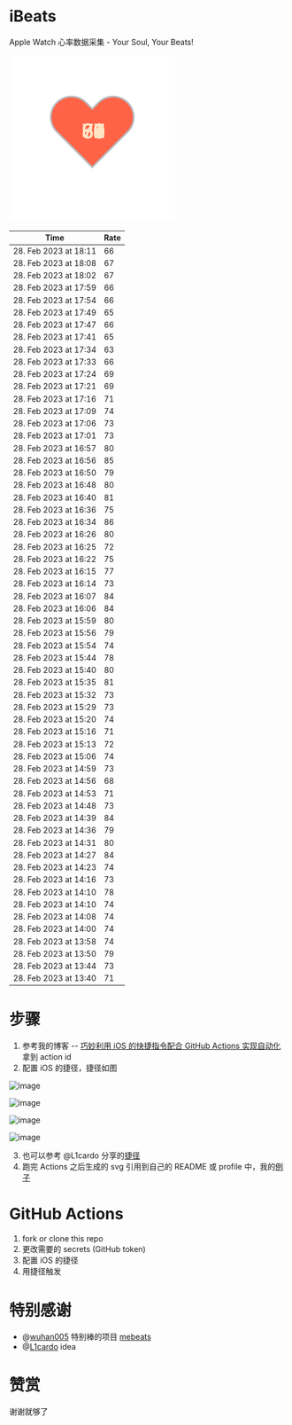 # iBeats
Apple Watch 心率数据采集 - Your Soul, Your Beats!

![](./files/heart.svg)

<!--START_SECTION:my_heart_rate-->
| Time | Rate | 
 | ---- | ---- | 
| 28. Feb 2023 at 18:11 | 66 |
| 28. Feb 2023 at 18:08 | 67 |
| 28. Feb 2023 at 18:02 | 67 |
| 28. Feb 2023 at 17:59 | 66 |
| 28. Feb 2023 at 17:54 | 66 |
| 28. Feb 2023 at 17:49 | 65 |
| 28. Feb 2023 at 17:47 | 66 |
| 28. Feb 2023 at 17:41 | 65 |
| 28. Feb 2023 at 17:34 | 63 |
| 28. Feb 2023 at 17:33 | 66 |
| 28. Feb 2023 at 17:24 | 69 |
| 28. Feb 2023 at 17:21 | 69 |
| 28. Feb 2023 at 17:16 | 71 |
| 28. Feb 2023 at 17:09 | 74 |
| 28. Feb 2023 at 17:06 | 73 |
| 28. Feb 2023 at 17:01 | 73 |
| 28. Feb 2023 at 16:57 | 80 |
| 28. Feb 2023 at 16:56 | 85 |
| 28. Feb 2023 at 16:50 | 79 |
| 28. Feb 2023 at 16:48 | 80 |
| 28. Feb 2023 at 16:40 | 81 |
| 28. Feb 2023 at 16:36 | 75 |
| 28. Feb 2023 at 16:34 | 86 |
| 28. Feb 2023 at 16:26 | 80 |
| 28. Feb 2023 at 16:25 | 72 |
| 28. Feb 2023 at 16:22 | 75 |
| 28. Feb 2023 at 16:15 | 77 |
| 28. Feb 2023 at 16:14 | 73 |
| 28. Feb 2023 at 16:07 | 84 |
| 28. Feb 2023 at 16:06 | 84 |
| 28. Feb 2023 at 15:59 | 80 |
| 28. Feb 2023 at 15:56 | 79 |
| 28. Feb 2023 at 15:54 | 74 |
| 28. Feb 2023 at 15:44 | 78 |
| 28. Feb 2023 at 15:40 | 80 |
| 28. Feb 2023 at 15:35 | 81 |
| 28. Feb 2023 at 15:32 | 73 |
| 28. Feb 2023 at 15:29 | 73 |
| 28. Feb 2023 at 15:20 | 74 |
| 28. Feb 2023 at 15:16 | 71 |
| 28. Feb 2023 at 15:13 | 72 |
| 28. Feb 2023 at 15:06 | 74 |
| 28. Feb 2023 at 14:59 | 73 |
| 28. Feb 2023 at 14:56 | 68 |
| 28. Feb 2023 at 14:53 | 71 |
| 28. Feb 2023 at 14:48 | 73 |
| 28. Feb 2023 at 14:39 | 84 |
| 28. Feb 2023 at 14:36 | 79 |
| 28. Feb 2023 at 14:31 | 80 |
| 28. Feb 2023 at 14:27 | 84 |
| 28. Feb 2023 at 14:23 | 74 |
| 28. Feb 2023 at 14:16 | 73 |
| 28. Feb 2023 at 14:10 | 78 |
| 28. Feb 2023 at 14:10 | 74 |
| 28. Feb 2023 at 14:08 | 74 |
| 28. Feb 2023 at 14:00 | 74 |
| 28. Feb 2023 at 13:58 | 74 |
| 28. Feb 2023 at 13:50 | 79 |
| 28. Feb 2023 at 13:44 | 73 |
| 28. Feb 2023 at 13:40 | 71 |

<!--END_SECTION:my_heart_rate-->

# 步骤
1. 参考我的博客 -- [巧妙利用 iOS 的快捷指令配合 GitHub Actions 实现自动化](https://github.com/yihong0618/gitblog/issues/198) 拿到 action id
2. 配置 iOS 的捷径，捷径如图

![image](https://user-images.githubusercontent.com/15976103/122154218-0db0b480-ce97-11eb-93bb-5aec07c558dc.png)

![image](https://user-images.githubusercontent.com/15976103/122154236-186b4980-ce97-11eb-8e4b-70551a0391ae.png)

![image](https://user-images.githubusercontent.com/15976103/122154268-2d47dd00-ce97-11eb-902e-3acf292265a9.png)

![image](https://user-images.githubusercontent.com/15976103/122174055-fa144680-ceb4-11eb-9be2-3eb83cd516f7.png)

3. 也可以参考 @L1cardo 分享的[捷径](https://www.icloud.com/shortcuts/6ab6047b459c41ad822ad6b94b1c03d4)
4. 跑完 Actions 之后生成的 svg 引用到自己的 README 或 profile 中，我的[例子](https://github.com/yihong0618) 

# GitHub Actions

1. fork or clone this repo
2. 更改需要的 secrets (GitHub token)
3. 配置 iOS 的捷径
4. 用捷径触发

# 特别感谢
- @[wuhan005](https://github.com/wuhan005) 特别棒的项目 [mebeats](https://github.com/wuhan005/mebeats)
- @[L1cardo](https://github.com/L1cardo) idea

# 赞赏
谢谢就够了

